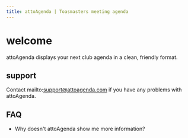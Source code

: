 ```yaml
---
title: attoAgenda | Toasmasters meeting agenda
---
```


# welcome

attoAgenda displays your next club agenda in a clean, friendly format.

## support

Contact mailto:support@attoagenda.com if you have any problems with attoAgenda.

## FAQ

* Why doesn't attoAgenda show me more information?
